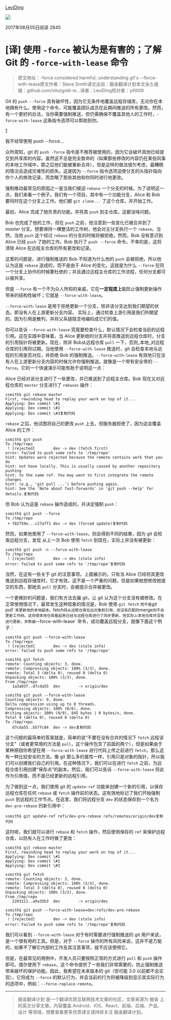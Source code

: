 [LeviDing](https://juejin.im/user/589881b7128fe1006cbbacec)

[![](https://www.notion.so%5B%E8%AF%91%5D%20%E4%BD%BF%E7%94%A8%20%60-force%60%20%E8%A2%AB%E8%AE%A4%E4%B8%BA%E6%98%AF%E6%9C%89%E5%AE%B3%E7%9A%84%EF%BC%9B%E4%BA%86%E8%A7%A3%20Git%20%E7%9A%84%20%60-force-with-lease%60%20%E5%91%BD%E4%BB%A4%20-%20%E6%8E%98%E9%87%91.resources/lv-5.f8d5198.png)](https://www.notion.so%5B%E8%AF%91%5D%20%E4%BD%BF%E7%94%A8%20%60-force%60%20%E8%A2%AB%E8%AE%A4%E4%B8%BA%E6%98%AF%E6%9C%89%E5%AE%B3%E7%9A%84%EF%BC%9B%E4%BA%86%E8%A7%A3%20Git%20%E7%9A%84%20%60-force-with-lease%60%20%E5%91%BD%E4%BB%A4%20-%20%E6%8E%98%E9%87%91.resources/lv-5.f8d5198.png)

2017年08月05日阅读 2845

# [译] 使用 `-force` 被认为是有害的；了解 Git 的 `-force-with-lease` 命令

> 原文地址：-force considered harmful; understanding git's --force-with-lease原文作者：Steve Smith译文出自：掘金翻译计划本文永久链接：github.com/xitu/gold-m…译者：LeviDing校对者：yifili09

Git 的 `push --force` 具有破坏性，因为它无条件地覆盖远程存储库，无论你在本地拥有什么。使用这个命令，可能覆盖团队成员在此期间推送的所有更改。然而，有一个更好的办法，当你需要强制推送，但仍需确保不覆盖其他人的工作时，`-force-with-lease` 这条指令选项可以帮助到你。

[1](https://www.notion.so%5B%E8%AF%91%5D%20%E4%BD%BF%E7%94%A8%20%60-force%60%20%E8%A2%AB%E8%AE%A4%E4%B8%BA%E6%98%AF%E6%9C%89%E5%AE%B3%E7%9A%84%EF%BC%9B%E4%BA%86%E8%A7%A3%20Git%20%E7%9A%84%20%60-force-with-lease%60%20%E5%91%BD%E4%BB%A4%20-%20%E6%8E%98%E9%87%91.resources/1)

我不经常使用 push --force...

众所周知，git 的 `push -force` 指令是不推荐被使用的，因为它会破坏其他已经提交到共享库的内容。虽然这不总是完全致命的（如果那些修改的内容仍在某些同事的本地工作域中，那之后他们能被重新合并），但是这样的做法很欠考虑，最糟糕的情况会造成灾难性的损失。这是因为 `--force` 指令选项迫使分支的头指针指向你个人的修改记录，而忽略了那些其他和你同时进行地更改。

强制推动最常见的原因之一是当我们被迫 `rebase` 一个分支的时候。为了说明这一点，我们来看一个例子。我们有一个项目，其中有一个功能分支，Alice 和 Bob 要同时在这个分支上工作。他们都 `git clone...` 了这个仓库，并开始工作。

最初，Alice 完成了她负责的功能，并将其 `push` 到主仓库。这都没啥问题。

Bob 也完成了他的工作，但在 `push` 之前，他注意到一些变化已被合并到了 _master_ 分支。想要保持一棵整洁的工作树，他会对主分支执行一个 `rebase`。当然，当他 `push` 这个经过 `rebase` 的分支的时候将被拒绝。然而，Bob 没有意识到 Alice 已经 `push` 了她的工作。Bob 执行了 `push --force` 命令。不幸的是，这将清除 Alice 在远程主仓库的所有更改和记录。

这里的问题是，进行强制推送的 Bob 不知道为什么他的 `push` 会被拒绝，所以他认为这是 `rebase` 造成的，而不是由于 Alice 的变化。这就是为什么 `--force` 在同一个分支上协作的时候要杜绝的；并且通过远程主仓库的工作流程，任何分支都可以被共享。

但是 `--force` 有一个不为众人所知的亲戚，它在**一定程度上**能防止强制更新操作带来的结构性破坏；它就是 `--force-with-lease`。

`--force-with-lease` 是用于拒绝更新一个分支，除非该分支达到我们期望的状态。即没有人在上游更新分支内容。 实际上，通过检查上游引用是我们所期望的，因为引用是散列，并将父系链隐含地编码成它们的值。

你可以告诉 `--force-with-lease` 究竟要检查什么，默认情况下会检查当前的远程引用。这在实践中意味着，当 Alice 更新她的分支并将其推送到远程仓库时，分支的引用指针将被更新。现在，除非 Bob从远程仓库 `pull` 一下，否则_本地_对远程仓库的引用将过期。当他使用 `--force-with-lease` 推送时，git 会检查本地与远程的引用是否对应，并拒绝 Bob 的强制推送。`--force-with-lease` 有效地只在没有人在上游更新分支内容的时候允许你强制推送。就像是一个带有安全带的 `--force`。它的一个快速演示可能有助于说明这一点：

Alice 已经对该分支进行了一些更改，并已推送到了远程主仓库。Bob 现在又对远程仓库的 `master` 分支进行了 `rebases` 操作：

```Plain
ssmith$ git rebase master
First, rewinding head to replay your work on top of it...
Applying: Dev commit \#1
Applying: Dev commit \#2
Applying: Dev commit \#3复制代码
```

`rebase` 之后，他试图将自己的更改 `push` 上去，但服务器拒绝了，因为这会覆盖 Alice 的工作：

```Plain
ssmith$ git push
To /tmp/repo
 ! [rejected]        dev -> dev (fetch first)
error: failed to push some refs to '/tmp/repo'
hint: Updates were rejected because the remote contains work that you do
hint: not have locally. This is usually caused by another repository pushing
hint: to the same ref. You may want to first integrate the remote changes
hint: (e.g., 'git pull ...') before pushing again.
hint: See the 'Note about fast-forwards' in 'git push --help' for details.复制代码
```

但 Bob 认为这是 `rebase` 操作造成的，并决定强制 `push`：

```Plain
ssmith$ git push --force
To /tmp/repo
 + f82f59e...c27aff1 dev -> dev (forced update)复制代码
```

然而，如果他使用了 `--force-with-lease`，则会得到不同的结果，因为 git 会检查远程分支，发现 从上一次 Bob 使用 `fetch` 到现在，实际上并没有被更新：

```Plain
ssmith$ git push -n --force-with-lease
To /tmp/repo
 ! [rejected]        dev -> dev (stale info)
error: failed to push some refs to '/tmp/repo'复制代码
```

当然，在这有一些关于 git 的注意事项。上面展示的，只有当 Alice 已经将其更改推送到远程存储库时，它才有效。这不是一个严重的问题，但是如果她想修改她提交的东西，那她去 `pull` 分支时，会被提示合并被更改。

一个更微妙的问题是，我们有方法去骗 git，让 git 认为这个分支没有被修改。在正常使用情况下，最常发生这种现象的情况是，Bob 使用 `git fetch` `而不是`git pull`` `来更新他的本地副本。 ``fetch`将从远程仓库拉出对象和引用，但没有匹配的`merge`则不会更新工作树。这将使本地仓库看起来已经与远程仓库进行了同步更新，但实际上本地仓库并没有进行更新，并欺骗`--force-with-lease` 命令，成功覆盖远程分支，就像下面这个例子：

```Plain
ssmith$ git push --force-with-lease
To /tmp/repo
 ! [rejected]        dev -> dev (stale info)
error: failed to push some refs to '/tmp/repo'

ssmith$ git fetch
remote: Counting objects: 3, done.
remote: Compressing objects: 100% (3/3), done.
remote: Total 3 (delta 0), reused 0 (delta 0)
Unpacking objects: 100% (3/3), done.
From /tmp/repo
   1a3a03f..d7cda55  dev        -> origin/dev

ssmith$ git push --force-with-lease
Counting objects: 9, done.
Delta compression using up to 8 threads.
Compressing objects: 100% (6/6), done.
Writing objects: 100% (9/9), 845 bytes | 0 bytes/s, done.
Total 9 (delta 0), reused 0 (delta 0)
To /tmp/repo
   d7cda55..b57fc84  dev -> dev复制代码
```

这个问题的最简单的答案就是，简单的说“不要在没有合并的情况下 `fetch` 远程该分支”（或者更常用的方法是 `pull`，这个操作包含了前面的两个），但是如果由于某种原因你希望在用 `--force-with-lease` 进行代码上传之前进行 `fetch`，那么这有一种比较安全的方法。像 git 那么多的属性一样，引用只是对象的指针，所以我们可以创建我们自己的引用。在这种情况下，我们可以在进行 `fetch` 之前，为远程仓库引用创建“保存点”的副本。然后，我们可以告诉 `--force-with-lease` 将此作为引用值，而不是已经更新的远程引用。

为了做到这一点，我们使用 git 的 `update-ref` 功能来创建一个新的引用，以保存远程仓库在任何 `rebase` 或 `fetch` 操作前的状态。这有效地标记了我们开始强制 `push` 到远程的工作节点。在这里，我们将远程分支 `dev` 的状态保存到一个名为 `dev-pre-rebase` 的新引用中：

```Plain
ssmith$ git update-ref refs/dev-pre-rebase refs/remotes/origin/dev复制代码
```

这时呢，我们就可以进行 `rebase` 和 `fetch` 操作，然后使用保存的 `ref` 来保护远程仓库，以防有人在工作时做了更改：

```Plain
ssmith$ git rebase master
First, rewinding head to replay your work on top of it...
Applying: Dev commit \#1
Applying: Dev commit \#2
Applying: Dev commit \#3

ssmith$ git fetch
remote: Counting objects: 3, done.
remote: Compressing objects: 100% (3/3), done.
remote: Total 3 (delta 0), reused 0 (delta 0)
Unpacking objects: 100% (3/3), done.
From /tmp/repo
   2203121..a9a35b3  dev        -> origin/dev

ssmith$ git push --force-with-lease=dev:refs/dev-pre-rebase
To /tmp/repo
 ! [rejected]        dev -> dev (stale info)
error: failed to push some refs to '/tmp/repo'复制代码
```

我们可以看到 `--force-with-lease` 对于有时需要进行强制推送的 git 用户来说，是一个很有用的工具。但是，对于 `--force` 操作的所有风险来说，这并不是万能的，如果不了解它内部的工作及其注意事项，就不应该使用它。

但是，在最常见的用例中，开发人员只要按照正常的方式进行 `pull` 和 `push` 操作即可。偶尔使用下 `rebase`，这个命令提供了一些我们非常需要的，防止强制推送带来破坏的保护功能。因此，我希望在未来版本的 git（但可能 3.0 以前都不会实现），它将成为 `--force` 的默认行为，并且当前的行为将被降级到显示其实际行为的选项中，例如：`--force-replace-remote`。

---

> 掘金翻译计划 是一个翻译优质互联网技术文章的社区，文章来源为 掘金 上的英文分享文章。内容覆盖 Android、iOS、React、前端、后端、产品、设计 等领域，想要查看更多优质译文请持续关注 掘金翻译计划。